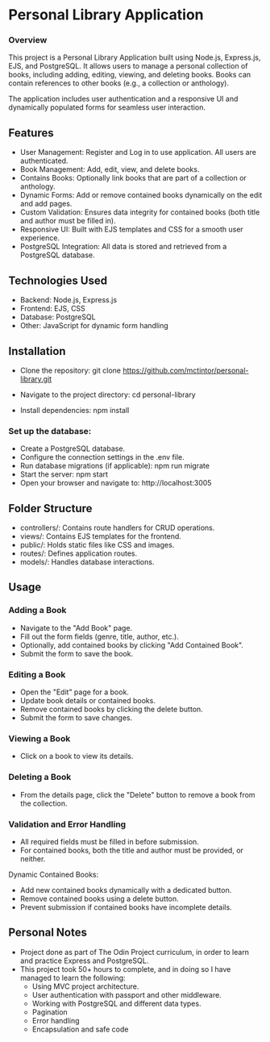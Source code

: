 # Personal Library Application

### Overview

This project is a Personal Library Application built using Node.js, Express.js, EJS, and PostgreSQL. It allows users to manage a personal collection of books, including adding, editing, viewing, and deleting books. Books can contain references to other books (e.g., a collection or anthology).

The application includes user authentication and a responsive UI and dynamically populated forms for seamless user interaction.

## Features

 - User Management: Register and Log in to use application. All users are authenticated.
 - Book Management: Add, edit, view, and delete books.
 - Contains Books: Optionally link books that are part of a collection or anthology.
 - Dynamic Forms: Add or remove contained books dynamically on the edit and add pages.
 - Custom Validation: Ensures data integrity for contained books (both title and author must be filled in).
 - Responsive UI: Built with EJS templates and CSS for a smooth user experience.
 - PostgreSQL Integration: All data is stored and retrieved from a PostgreSQL database.

## Technologies Used

 - Backend: Node.js, Express.js
 - Frontend: EJS, CSS
 - Database: PostgreSQL
 - Other: JavaScript for dynamic form handling

## Installation

 - Clone the repository: git clone https://github.com/mctintor/personal-library.git

 - Navigate to the project directory: cd personal-library

 - Install dependencies: npm install

 ### Set up the database:

 - Create a PostgreSQL database.
 - Configure the connection settings in the .env file.
 - Run database migrations (if applicable): npm run migrate
 - Start the server: npm start
 - Open your browser and navigate to: http://localhost:3005

## Folder Structure

 - controllers/: Contains route handlers for CRUD operations.
 - views/: Contains EJS templates for the frontend.
 - public/: Holds static files like CSS and images.
 - routes/: Defines application routes.
 - models/: Handles database interactions.


## Usage

### Adding a Book

 - Navigate to the "Add Book" page.
 - Fill out the form fields (genre, title, author, etc.).
 - Optionally, add contained books by clicking "Add Contained Book".
 - Submit the form to save the book.

### Editing a Book

 - Open the "Edit" page for a book.
 - Update book details or contained books.
 - Remove contained books by clicking the delete button.
 - Submit the form to save changes.

### Viewing a Book

 - Click on a book to view its details.

### Deleting a Book

 - From the details page, click the "Delete" button to remove a book from the collection.

### Validation and Error Handling

 - All required fields must be filled in before submission.
 - For contained books, both the title and author must be provided, or neither.

Dynamic Contained Books:

 - Add new contained books dynamically with a dedicated button.
 - Remove contained books using a delete button.
 - Prevent submission if contained books have incomplete details.

## Personal Notes

 - Project done as part of The Odin Project curriculum, in order to learn and practice Express and PostgreSQL.
 - This project took 50+ hours to complete, and in doing so I have managed to learn the following:
     - Using MVC project architecture.
     - User authentication with passport and other middleware.
     - Working with PostgreSQL and different data types.
     - Pagination
     - Error handling
     - Encapsulation and safe code
